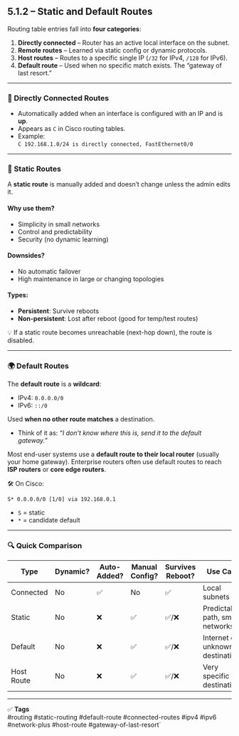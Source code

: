 ## 5.1.2 – Static and Default Routes

Routing table entries fall into **four categories**:

1. **Directly connected** – Router has an active local interface on the subnet.
2. **Remote routes** – Learned via static config or dynamic protocols.
3. **Host routes** – Routes to a specific single IP (`/32` for IPv4, `/128` for IPv6).
4. **Default route** – Used when no specific match exists. The “gateway of last resort.”

---

### 🔌 Directly Connected Routes

- Automatically added when an interface is configured with an IP and is **up**.
- Appears as `C` in Cisco routing tables.
- Example:  
  `C 192.168.1.0/24 is directly connected, FastEthernet0/0`

---

### 🧭 Static Routes

A **static route** is manually added and doesn’t change unless the admin edits it.

#### Why use them?
- Simplicity in small networks
- Control and predictability
- Security (no dynamic learning)

#### Downsides?
- No automatic failover
- High maintenance in large or changing topologies

#### Types:
- **Persistent**: Survive reboots
- **Non-persistent**: Lost after reboot (good for temp/test routes)

💡 If a static route becomes unreachable (next-hop down), the route is disabled.

---

### 🌍 Default Routes

The **default route** is a **wildcard**:
- IPv4: `0.0.0.0/0`
- IPv6: `::/0`

Used **when no other route matches** a destination.
- Think of it as: _“I don’t know where this is, send it to the default gateway.”_

Most end-user systems use a **default route to their local router** (usually your home gateway).
Enterprise routers often use default routes to reach **ISP routers** or **core edge routers**.

🛠 On Cisco:
```plaintext
S* 0.0.0.0/0 [1/0] via 192.168.0.1
```

- `S` = static
- `*` = candidate default
---
### 🔍 Quick Comparison

| Type          | Dynamic? | Auto-Added? | Manual Config? | Survives Reboot? | Use Case                          |
|---------------|----------|-------------|----------------|------------------|-----------------------------------|
| Connected     | No       | ✅           | No             | ✅                | Local subnets                     |
| Static        | No       | ❌           | ✅              | ✅/❌              | Predictable path, small networks  |
| Default       | No       | ❌           | ✅              | ✅/❌              | Internet or unknown destinations  |
| Host Route    | No       | ❌           | ✅              | ✅/❌              | Very specific destinations        |

---

✅ **Tags**  
#routing #static-routing #default-route #connected-routes #ipv4 #ipv6 #network-plus #host-route #gateway-of-last-resort`

